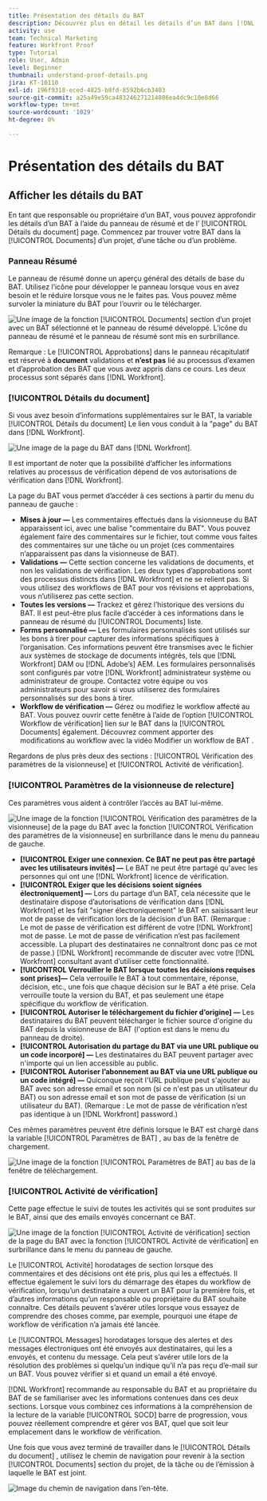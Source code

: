 ```yaml
---
title: Présentation des détails du BAT
description: Découvrez plus en détail les détails d’un BAT dans [!DNL  Workfront] par le biais du panneau de résumé et [!UICONTROL Détails du document] page.
activity: use
team: Technical Marketing
feature: Workfront Proof
type: Tutorial
role: User, Admin
level: Beginner
thumbnail: understand-proof-details.png
jira: KT-10110
exl-id: 196f9318-eced-4825-b0fd-8592b6cb3403
source-git-commit: a25a49e59ca483246271214886ea4dc9c10e8d66
workflow-type: tm+mt
source-wordcount: '1029'
ht-degree: 0%

---
```


# Présentation des détails du BAT

## Afficher les détails du BAT

En tant que responsable ou propriétaire d’un BAT, vous pouvez approfondir les détails d’un BAT à l’aide du panneau de résumé et de l’ [!UICONTROL Détails du document] page. Commencez par trouver votre BAT dans la [!UICONTROL Documents] d’un projet, d’une tâche ou d’un problème.

### Panneau Résumé

Le panneau de résumé donne un aperçu général des détails de base du BAT. Utilisez l’icône pour développer le panneau lorsque vous en avez besoin et le réduire lorsque vous ne le faites pas. Vous pouvez même survoler la miniature du BAT pour l’ouvrir ou le télécharger.

![Une image de la fonction [!UICONTROL Documents] section d’un projet avec un BAT sélectionné et le panneau de résumé développé. L’icône du panneau de résumé et le panneau de résumé sont mis en surbrillance.](assets/document-summary.png)

Remarque : Le [!UICONTROL Approbations] dans le panneau récapitulatif est réservé à **document** validations et **n’est pas** lié au processus d’examen et d’approbation des BAT que vous avez appris dans ce cours. Les deux processus sont séparés dans [!DNL Workfront].

### [!UICONTROL Détails du document]

Si vous avez besoin d’informations supplémentaires sur le BAT, la variable [!UICONTROL Détails du document] Le lien vous conduit à la &quot;page&quot; du BAT dans [!DNL Workfront].

![Une image de la page du BAT dans [!DNL  Workfront].](assets/document-details.png)

Il est important de noter que la possibilité d’afficher les informations relatives au processus de vérification dépend de vos autorisations de vérification dans [!DNL Workfront].

La page du BAT vous permet d’accéder à ces sections à partir du menu du panneau de gauche :

* **Mises à jour —** Les commentaires effectués dans la visionneuse du BAT apparaissent ici, avec une balise &quot;commentaire du BAT&quot;. Vous pouvez également faire des commentaires sur le fichier, tout comme vous faites des commentaires sur une tâche ou un projet (ces commentaires n’apparaissent pas dans la visionneuse de BAT).
* **Validations —** Cette section concerne les validations de documents, et non les validations de vérification. Les deux types d’approbations sont des processus distincts dans [!DNL Workfront] et ne se relient pas. Si vous utilisez des workflows de BAT pour vos révisions et approbations, vous n’utiliserez pas cette section.
* **Toutes les versions —** Trackez et gérez l’historique des versions du BAT. Il est peut-être plus facile d’accéder à ces informations dans le panneau de résumé du [!UICONTROL Documents] liste.
* **Forms personnalisé —** Les formulaires personnalisés sont utilisés sur les bons à tirer pour capturer des informations spécifiques à l’organisation. Ces informations peuvent être transmises avec le fichier aux systèmes de stockage de documents intégrés, tels que [!DNL Workfront] DAM ou [!DNL Adobe’s] AEM. Les formulaires personnalisés sont configurés par votre [!DNL Workfront] administrateur système ou administrateur de groupe. Contactez votre équipe ou vos administrateurs pour savoir si vous utiliserez des formulaires personnalisés sur des bons à tirer.
* **Workflow de vérification —** Gérez ou modifiez le workflow affecté au BAT. Vous pouvez ouvrir cette fenêtre à l’aide de l’option [!UICONTROL Workflow de vérification] lien sur le BAT dans la [!UICONTROL Documents] également. Découvrez comment apporter des modifications au workflow avec la vidéo Modifier un workflow de BAT .

Regardons de plus près deux des sections : [!UICONTROL Vérification des paramètres de la visionneuse] et [!UICONTROL Activité de vérification].

### [!UICONTROL Paramètres de la visionneuse de relecture]

Ces paramètres vous aident à contrôler l’accès au BAT lui-même.

![Une image de la fonction [!UICONTROL Vérification des paramètres de la visionneuse] de la page du BAT avec la fonction [!UICONTROL Vérification des paramètres de la visionneuse] en surbrillance dans le menu du panneau de gauche.](assets/proofing-settings-on-details-page.png)

* **[!UICONTROL Exiger une connexion. Ce BAT ne peut pas être partagé avec les utilisateurs invités] —** Le BAT ne peut être partagé qu&#39;avec les personnes qui ont une [!DNL Workfront] licence de vérification.
* **[!UICONTROL Exiger que les décisions soient signées électroniquement] —** Lors du partage d’un BAT, cela nécessite que le destinataire dispose d’autorisations de vérification dans [!DNL Workfront] et les fait &quot;signer électroniquement&quot; le BAT en saisissant leur mot de passe de vérification lors de la décision d’un BAT. (Remarque : Le mot de passe de vérification est différent de votre [!DNL Workfront] mot de passe. Le mot de passe de vérification n’est pas facilement accessible. La plupart des destinataires ne connaîtront donc pas ce mot de passe.) [!DNL Workfront] recommande de discuter avec votre [!DNL Workfront] consultant avant d’utiliser cette fonctionnalité.
* **[!UICONTROL Verrouiller le BAT lorsque toutes les décisions requises sont prises]—** Cela verrouille le BAT à tout commentaire, réponse, décision, etc., une fois que chaque décision sur le BAT a été prise. Cela verrouille toute la version du BAT, et pas seulement une étape spécifique du workflow de vérification.
* **[!UICONTROL Autoriser le téléchargement du fichier d’origine] —** Les destinataires du BAT peuvent télécharger le fichier source d&#39;origine du BAT depuis la visionneuse de BAT (l&#39;option est dans le menu du panneau de droite).
* **[!UICONTROL Autorisation du partage du BAT via une URL publique ou un code incorporé] —** Les destinataires du BAT peuvent partager avec n&#39;importe qui un lien accessible au public.
* **[!UICONTROL Autoriser l’abonnement au BAT via une URL publique ou un code intégré] —** Quiconque reçoit l&#39;URL publique peut s&#39;ajouter au BAT avec son adresse email et son nom (si ce n&#39;est pas un utilisateur du BAT) ou son adresse email et son mot de passe de vérification (si un utilisateur du BAT). (Remarque : Le mot de passe de vérification n’est pas identique à un [!DNL Workfront] password.)

Ces mêmes paramètres peuvent être définis lorsque le BAT est chargé dans la variable [!UICONTROL Paramètres de BAT] , au bas de la fenêtre de chargement.

![Une image de la fonction [!UICONTROL Paramètres de BAT] au bas de la fenêtre de téléchargement.](assets/proof-settings-on-upload-page.png)

### [!UICONTROL Activité de vérification]

Cette page effectue le suivi de toutes les activités qui se sont produites sur le BAT, ainsi que des emails envoyés concernant ce BAT.

![Une image de la fonction [!UICONTROL Activité de vérification] section de la page du BAT avec la fonction [!UICONTROL Activité de vérification] en surbrillance dans le menu du panneau de gauche.](assets/proofing-activity-in-details.png)

Le [!UICONTROL Activité] horodatages de section lorsque des commentaires et des décisions ont été pris, plus qui les a effectués. Il effectue également le suivi lors du démarrage des étapes du workflow de vérification, lorsqu’un destinataire a ouvert un BAT pour la première fois, et d’autres informations qu’un responsable ou propriétaire du BAT souhaite connaître. Ces détails peuvent s’avérer utiles lorsque vous essayez de comprendre des choses comme, par exemple, pourquoi une étape de workflow de vérification n’a jamais été lancée.

Le [!UICONTROL Messages] horodatages lorsque des alertes et des messages électroniques ont été envoyés aux destinataires, qui les a envoyés, et contenu du message. Cela peut s’avérer utile lors de la résolution des problèmes si quelqu’un indique qu’il n’a pas reçu d’e-mail sur un BAT. Vous pouvez vérifier si et quand un email a été envoyé.

[!DNL Workfront] recommande au responsable du BAT et au propriétaire du BAT de se familiariser avec les informations contenues dans ces deux sections. Lorsque vous combinez ces informations à la compréhension de la lecture de la variable [!UICONTROL SOCD] barre de progression, vous pouvez réellement comprendre et gérer vos BAT, quel que soit leur emplacement dans le workflow de vérification.

Une fois que vous avez terminé de travailler dans le [!UICONTROL Détails du document] , utilisez le chemin de navigation pour revenir à la section [!UICONTROL Documents] section du projet, de la tâche ou de l’émission à laquelle le BAT est joint.

![Image du chemin de navigation dans l’en-tête.](assets/proof-breadcrumb.png)

<!--
#### Learn more
* [!UICONTROL Document details] overview
* Add a custom form to a document
* Request document approvals
* Summary for documents overview
* View activity on a proof within [!DNL Workfront]
-->
